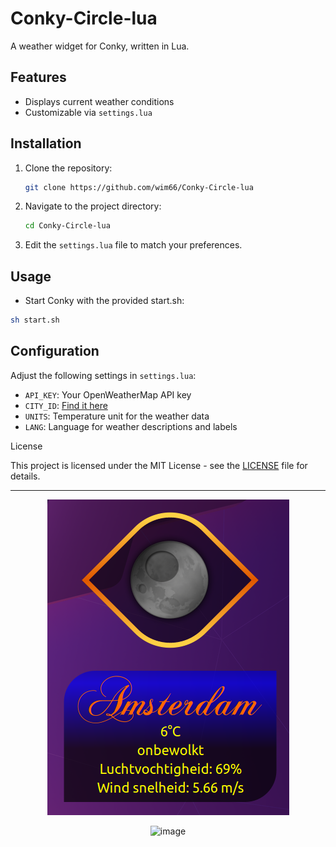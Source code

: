 # Conky-Circle-lua

A weather widget for Conky, written in Lua.

## Features

- Displays current weather conditions
- Customizable via `settings.lua`

## Installation

1. Clone the repository:
   ```bash
   git clone https://github.com/wim66/Conky-Circle-lua
   ```

2. Navigate to the project directory:
   ```bash
   cd Conky-Circle-lua
   ```

3. Edit the `settings.lua` file to match your preferences.

## Usage

-   Start Conky with the provided start.sh:
```bash
sh start.sh
```

## Configuration

Adjust the following settings in `settings.lua`:

- `API_KEY`: Your OpenWeatherMap API key
- `CITY_ID`: [Find it here](https://openweathermap.org/.)
- `UNITS`: Temperature unit for the weather data
- `LANG`: Language for weather descriptions and labels

License

This project is licensed under the MIT License - see the [LICENSE](https://github.com/wim66/Conky-Circle-lua/blob/main/LICENSE) file for details.

---

<p align="center"> <img src="https://github.com/wim66/Conky-Circle-lua/blob/main/preview.png" alt="image"></p>

<p align="center"> <img src="https://github.com/wim66/conky-weather-lua/blob/main/Change-settings.png" alt="image"></p>

